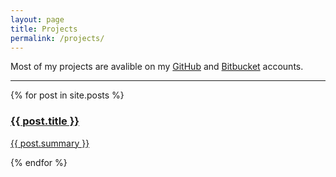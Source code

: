 ```yaml
---
layout: page
title: Projects
permalink: /projects/
---
```


Most of my projects are avalible on my [GitHub](https://github.com/thegameg) and [Bitbucket](http://bitbucket.org/thegameg) accounts.

---

<div class="posts">
  {% for post in site.posts %}
    <div class="post">
      <a href="{{ post.url | prepend: site.baseurl }}" class="post-link">
        <h3 class="h3 post-title">{{ post.title }}</h3>
        <p class="post-summary">{{ post.summary }}</p>
      </a>
    </div>
  {% endfor %}
</div>

